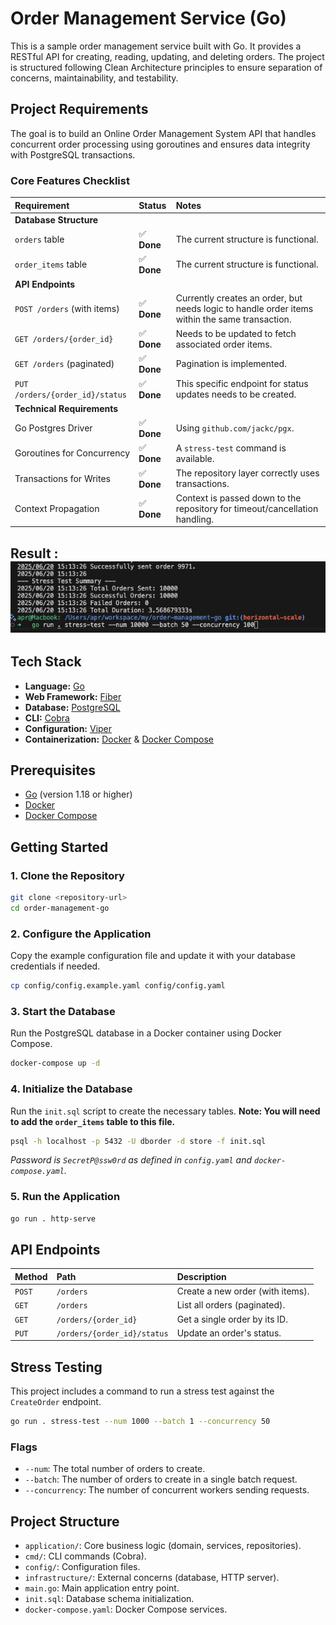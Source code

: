 # Order Management Service (Go)

This is a sample order management service built with Go. It provides a RESTful API for creating, reading, updating, and deleting orders. The project is structured following Clean Architecture principles to ensure separation of concerns, maintainability, and testability.

## Project Requirements

The goal is to build an Online Order Management System API that handles concurrent order processing using goroutines and ensures data integrity with PostgreSQL transactions.

### Core Features Checklist

| Requirement | Status | Notes |
| :--- | :--- | :--- |
| **Database Structure** | | |
| `orders` table | ✅ **Done** | The current structure is functional. |
| `order_items` table | ✅ **Done** | The current structure is functional. |
| **API Endpoints** | | |
| `POST /orders` (with items) | ✅ **Done**  | Currently creates an order, but needs logic to handle order items within the same transaction. |
| `GET /orders/{order_id}` |  ✅ **Done** | Needs to be updated to fetch associated order items. |
| `GET /orders` (paginated) | ✅ **Done** | Pagination is implemented. |
| `PUT /orders/{order_id}/status` | ✅ **Done** | This specific endpoint for status updates needs to be created. |
| **Technical Requirements** | | |
| Go Postgres Driver | ✅ **Done** | Using `github.com/jackc/pgx`. |
| Goroutines for Concurrency | ✅ **Done** | A `stress-test` command is available. |
| Transactions for Writes | ✅ **Done** | The repository layer correctly uses transactions. |
| Context Propagation | ✅ **Done** | Context is passed down to the repository for timeout/cancellation handling. |

Result :
![Stress Test Result](Screenshot.png)
---

## Tech Stack

- **Language:** [Go](https://golang.org/)
- **Web Framework:** [Fiber](https://gofiber.io/)
- **Database:** [PostgreSQL](https://www.postgresql.org/)
- **CLI:** [Cobra](https://github.com/spf13/cobra)
- **Configuration:** [Viper](https://github.com/spf13/viper)
- **Containerization:** [Docker](https://www.docker.com/) & [Docker Compose](https://docs.docker.com/compose/)

## Prerequisites

- [Go](https://golang.org/doc/install) (version 1.18 or higher)
- [Docker](https://docs.docker.com/get-docker/)
- [Docker Compose](https://docs.docker.com/compose/install/)

## Getting Started

### 1. Clone the Repository

```bash
git clone <repository-url>
cd order-management-go
```

### 2. Configure the Application

Copy the example configuration file and update it with your database credentials if needed.

```bash
cp config/config.example.yaml config/config.yaml
```

### 3. Start the Database

Run the PostgreSQL database in a Docker container using Docker Compose.

```bash
docker-compose up -d
```

### 4. Initialize the Database

Run the `init.sql` script to create the necessary tables. **Note: You will need to add the `order_items` table to this file.**

```bash
psql -h localhost -p 5432 -U dborder -d store -f init.sql
```
*Password is `SecretP@ssw0rd` as defined in `config.yaml` and `docker-compose.yaml`.*

### 5. Run the Application

```bash
go run . http-serve
```

## API Endpoints

| Method | Path | Description |
| :--- | :--- | :--- |
| `POST` | `/orders` | Create a new order (with items). |
| `GET` | `/orders` | List all orders (paginated). |
| `GET` | `/orders/{order_id}` | Get a single order by its ID. |
| `PUT` | `/orders/{order_id}/status` | Update an order's status. |

## Stress Testing

This project includes a command to run a stress test against the `CreateOrder` endpoint.

```bash
go run . stress-test --num 1000 --batch 1 --concurrency 50
```

### Flags

- `--num`: The total number of orders to create.
- `--batch`: The number of orders to create in a single batch request.
- `--concurrency`: The number of concurrent workers sending requests.

## Project Structure

- `application/`: Core business logic (domain, services, repositories).
- `cmd/`: CLI commands (Cobra).
- `config/`: Configuration files.
- `infrastructure/`: External concerns (database, HTTP server).
- `main.go`: Main application entry point.
- `init.sql`: Database schema initialization.
- `docker-compose.yaml`: Docker Compose services.

